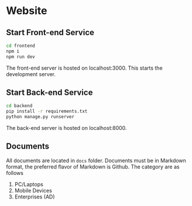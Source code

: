# Website

## Start Front-end Service

```bash
cd frontend
npm i
npm run dev
```

The front-end server is hosted on localhost:3000. This starts the development server.

## Start Back-end Service

```bash
cd backend
pip install -r requirements.txt
python manage.py runserver
```

The back-end server is hosted on localhost:8000.

## Documents

All documents are located in `docs` folder. Documents must be in Markdown format, the preferred flavor of Markdown is Github.
The category are as follows

1. PC/Laptops
2. Mobile Devices
3. Enterprises (AD)
